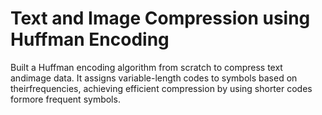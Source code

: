 # Text and Image Compression using Huffman Encoding

Built a Huffman encoding algorithm from scratch to compress text andimage data. It assigns variable-length codes to symbols based on theirfrequencies, achieving efficient compression by using shorter codes formore frequent symbols.
